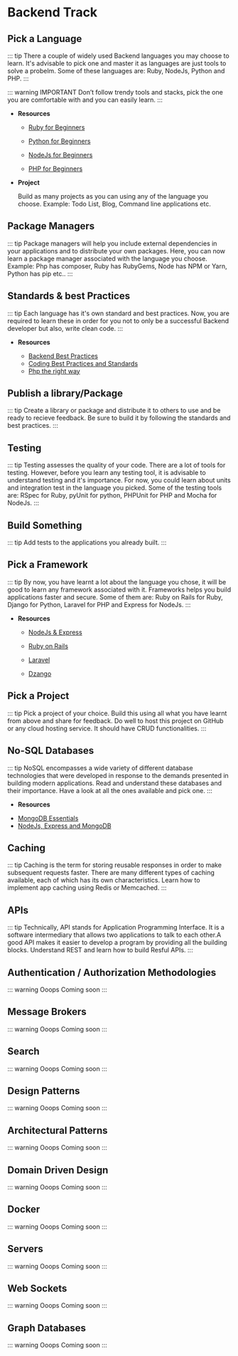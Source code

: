 # Backend Track

## Pick a Language

::: tip
There a couple of widely used Backend languages you may choose to learn. It's advisable to pick one and master it as languages are just tools to solve a probelm. Some of these languages are: Ruby, NodeJs, Python and PHP.
:::

::: warning IMPORTANT
Don’t follow trendy tools and stacks, pick the one you are comfortable with and you can easily learn. 
:::

* **Resources**

  - [Ruby for Beginners](https://www.udemy.com/learn-ruby-programming-in-ten-easy-steps/)

  - [Python for Beginners](https://www.udemy.com/getting-started-with-modern-python/)
  
  - [NodeJs for Beginners](https://www.udemy.com/understand-nodejs/)
  
  - [PHP for Beginners](http://bit.ly/learn-php-course)


* **Project**

  Build as many projects as you can using any of the language you choose. Example: Todo List, Blog, Command line applications etc.
  
  
## Package Managers

::: tip
 Package managers will help you include external dependencies in your applications and to distribute your own packages. Here, you can now learn a package manager associated with the language you choose. Example: Php has composer, Ruby has RubyGems, Node has NPM or Yarn, Python has pip etc..
:::


## Standards & best Practices

::: tip
Each language has it's own standard and best practices. Now, you are required to learn these in order for you not to only be a successful Backend developer but also, write clean code.
:::

* **Resources**

  - [Backend Best Practices](https://github.com/futurice/backend-best-practices)
  - [Coding Best Practices and Standards](https://handbook.imarc.com/)
  - [Php the right way](https://www.phptherightway.com/)



## Publish a library/Package
::: tip
Create a library or package and distribute it to others to use and be ready to recieve feedback. Be sure to build it by following the standards and best practices.
:::


## Testing
::: tip
Testing assesses the quality of your code. There are a lot of tools for testing. However, before you learn any testing tool, it is advisable to understand testing and it's importance. For now, you could learn about units and integration test in the language you picked. Some of the testing tools are: RSpec for Ruby, pyUnit for python, PHPUnit for PHP and Mocha for NodeJs.
:::


## Build Something
::: tip
Add tests to the applications you already built.
:::


## Pick a Framework
::: tip
By now, you have learnt a lot about the language you chose, it will be good to learn any framework associated with it. Frameworks helps you build applications faster and secure. Some of them are: Ruby on Rails for Ruby, Django for Python, Laravel for PHP and Express for NodeJs.
:::

* **Resources**
  - [NodeJs & Express](https://www.udemy.com/nodejs-expressjs/)
  
  - [Ruby on Rails](https://www.udemy.com/professional-rails-5-development-course/)
  
  - [Laravel](https://www.udemy.com/best-laravel/)
  
  - [Dzango](https://www.udemy.com/python-and-django-full-stack-web-developer-bootcamp/)

## Pick a Project 
::: tip
Pick a project of your choice. Build this using all what you have learnt from above and share for feedback. Do well to host this project on GitHub or any cloud hosting service. It should have CRUD functionalities.
:::


## No-SQL Databases
::: tip
NoSQL encompasses a wide variety of different database technologies that were developed in response to the demands presented in building modern applications. Read and understand  these databases and their importance. Have a look at all the ones available and pick one. 
:::

* **Resources**
- [MongoDB Essentials](https://www.udemy.com/mongodb-essentials-m/)
- [NodeJs, Express and MongoDB](https://www.udemy.com/nodejs-express-mongodb-dev-to-deployment/)



## Caching
::: tip
Caching is the term for storing reusable responses in order to make subsequent requests faster. There are many different types of caching available, each of which has its own characteristics. Learn how to implement app caching using Redis or Memcached.
:::


## APIs
::: tip
Technically, API stands for Application Programming Interface. It is a software intermediary that allows two applications to talk to each other.A good API makes it easier to develop a program by providing all the building blocks. Understand REST and learn how to build Resful APIs.
:::


## Authentication / Authorization Methodologies
::: warning Ooops
Coming soon
:::


## Message Brokers
::: warning Ooops
Coming soon
:::


## Search
::: warning Ooops
Coming soon
:::


## Design Patterns
::: warning Ooops
Coming soon
:::


## Architectural Patterns
::: warning Ooops
Coming soon
:::


## Domain Driven Design
::: warning Ooops
Coming soon
:::


## Docker
::: warning Ooops
Coming soon
:::


## Servers
::: warning Ooops
Coming soon
:::


## Web Sockets
::: warning Ooops
Coming soon
:::


## Graph Databases
::: warning Ooops
Coming soon
:::

